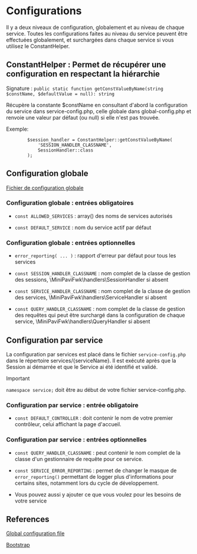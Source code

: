 # Configurations

Il y a deux niveaux de configuration, globalement et au niveau de chaque service.
Toutes les configurations faites au niveau du service peuvent être effectuées globalement, et surchargées dans chaque service si vous utilisez le ConstantHelper.


## ConstantHelper : Permet de récupérer une configuration en respectant la hiérarchie
Signature : `public static function getConstValueByName(string $constName, $defaultValue = null): string`

Récupère la constante $constName en consultant d'abord la configuration du service dans service-config.php, celle globale dans global-config.php et renvoie une valeur par défaut (ou null) si elle n'est pas trouvée.

Exemple:
```
        $session_handler = ConstantHelper::getConstValueByName(
            'SESSION_HANDLER_CLASSNAME',
            SessionHandler::class
        );
```


## Configuration globale
[Fichier de configuration globale](../../services/global-config.php)


### Configuration globale : entrées obligatoires

- `const ALLOWED_SERVICES` : array() des noms de services autorisés

- `const DEFAULT_SERVICE` : nom du service actif par défaut


### Configuration globale : entrées optionnelles

- `error_reporting( ... )` : rapport d'erreur par défaut pour tous les services

- `const SESSION_HANDLER_CLASSNAME` : nom complet de la classe de gestion des sessions, \MiniPaviFwk\handlers\SessionHandler si absent

- `const SERVICE_HANDLER_CLASSNAME` : nom complet de la classe de gestion des services, \MiniPaviFwk\handlers\ServiceHandler si absent

- `const QUERY_HANDLER_CLASSNAME` : nom complet de la classe de gestion des requêtes qui peut être surchargé dans la configuration de chaque service, \MiniPaviFwk\handlers\QueryHandler si absent


## Configuration par service
La configuration par services est placé dans le fichier `service-config.php` dans le répertoire services/{serviceName}.
Il est exécuté après que la Session ai démarrée et que le Service ai été identifié et validé.


> [!IMPORTANT]
> `namespace service;` doit être au début de votre fichier service-config.php.



### Configuration par service : entrée obligatoire

- `const DEFAULT_CONTROLLER` : doit contenir le nom de votre premier contrôleur, celui affichant la page d'accueil.


### Configuration par service : entrées optionnelles

- `const QUERY_HANDLER_CLASSNAME` : peut contenir le nom complet de la classe d'un gestionnaire de requête pour ce service.


- `const SERVICE_ERROR_REPORTING` : permet de changer le masque de `error_reporting()` permettant de logger plus d'informations pour certains sites, notamment lors du cycle de développement.

- Vous pouvez aussi y ajouter ce que vous voulez pour les besoins de votre service


## References
[Global configuration file](../../services/global-config.php)

[Bootstrap](./Bootstrap.md)

